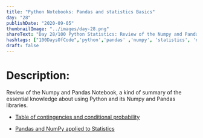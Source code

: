 ```yaml
---
title: "Python Notebooks: Pandas and statistics Basics"
day: "28"
publishDate: "2020-09-05"
thumbnailImage: "../images/day-28.png"
shareText: "Day 28/100 Python Statistics: Review of the Numpy and Pandas Notebook."
hashtags: ["100DaysOfCode",'python','pandas' ,'numpy', 'statistics', 'notebook']
draft: false
---
```


# Description:
Review of the Numpy and Pandas Notebook, a kind of summary of the essential knowledge about using Python and its Numpy and Pandas libraries.

* [Table of contingencies and conditional probability](https://colab.research.google.com/github/difo23/BitacorasDataScienceDominicano/blob/master/T2_ESTADISTICAS_PANDAS_TABLA_CONTINGENCIA.ipynb)

* [Pandas and NumPy applied to Statistics](https://colab.research.google.com/github/difo23/BitacorasDataScienceDominicano/blob/master/T3_PANDAS_NUMPY_ESTADISTICAS_BITACORASDSDOMINICANO.ipynb)